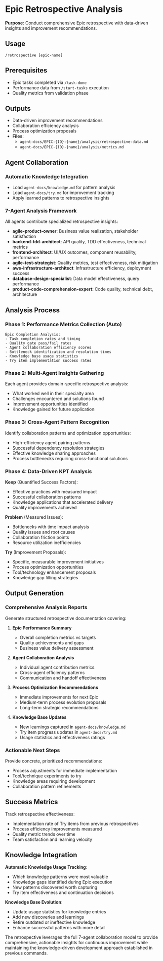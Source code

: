 # Epic Retrospective Analysis

**Purpose**: Conduct comprehensive Epic retrospective with data-driven insights and improvement recommendations.

## Usage
```
/retrospective [epic-name]
```

## Prerequisites
- Epic tasks completed via `/task-done`
- Performance data from `/start-tasks` execution
- Quality metrics from validation phase

## Outputs
- Data-driven improvement recommendations
- Collaboration efficiency analysis
- Process optimization proposals
- **Files**: 
  - `agent-docs/EPIC-{ID}-{name}/analysis/retrospective-data.md`
  - `agent-docs/EPIC-{ID}-{name}/analysis/metrics.md`

## Agent Collaboration

### Automatic Knowledge Integration
- Load `agent-docs/knowledge.md` for pattern analysis
- Load `agent-docs/try.md` for improvement tracking
- Apply learned patterns to retrospective insights

### 7-Agent Analysis Framework
All agents contribute specialized retrospective insights:

- **agile-product-owner**: Business value realization, stakeholder satisfaction
- **backend-tdd-architect**: API quality, TDD effectiveness, technical metrics
- **frontend-architect**: UI/UX outcomes, component reusability, performance
- **agile-test-strategist**: Quality metrics, test effectiveness, risk mitigation
- **aws-infrastructure-architect**: Infrastructure efficiency, deployment success
- **database-design-specialist**: Data model effectiveness, query performance
- **product-code-comprehension-expert**: Code quality, technical debt, architecture

## Analysis Process

### Phase 1: Performance Metrics Collection (Auto)
```
Epic Completion Analysis:
- Task completion rates and timing
- Quality gate pass/fail rates
- Agent collaboration efficiency scores
- Bottleneck identification and resolution times
- Knowledge base usage statistics
- Try item implementation success rates
```

### Phase 2: Multi-Agent Insights Gathering
Each agent provides domain-specific retrospective analysis:
- What worked well in their specialty area
- Challenges encountered and solutions found
- Improvement opportunities identified
- Knowledge gained for future application

### Phase 3: Cross-Agent Pattern Recognition
Identify collaboration patterns and optimization opportunities:
- High-efficiency agent pairing patterns
- Successful dependency resolution strategies
- Effective knowledge sharing approaches
- Process bottlenecks requiring cross-functional solutions

### Phase 4: Data-Driven KPT Analysis

**Keep** (Quantified Success Factors):
- Effective practices with measured impact
- Successful collaboration patterns
- Knowledge applications that accelerated delivery
- Quality improvements achieved

**Problem** (Measured Issues):
- Bottlenecks with time impact analysis
- Quality issues and root causes
- Collaboration friction points
- Resource utilization inefficiencies

**Try** (Improvement Proposals):
- Specific, measurable improvement initiatives
- Process optimization opportunities
- Tool/technology enhancement proposals
- Knowledge gap filling strategies

## Output Generation

### Comprehensive Analysis Reports
Generate structured retrospective documentation covering:

1. **Epic Performance Summary**
   - Overall completion metrics vs targets
   - Quality achievements and gaps
   - Business value delivery assessment

2. **Agent Collaboration Analysis**
   - Individual agent contribution metrics
   - Cross-agent efficiency patterns
   - Communication and handoff effectiveness

3. **Process Optimization Recommendations**
   - Immediate improvements for next Epic
   - Medium-term process evolution proposals
   - Long-term strategic recommendations

4. **Knowledge Base Updates**
   - New learnings captured in `agent-docs/knowledge.md`
   - Try item progress updates in `agent-docs/try.md`
   - Usage statistics and effectiveness ratings

### Actionable Next Steps
Provide concrete, prioritized recommendations:
- Process adjustments for immediate implementation
- Tool/technique experiments to try
- Knowledge areas requiring development
- Collaboration pattern refinements

## Success Metrics

Track retrospective effectiveness:
- Implementation rate of Try items from previous retrospectives
- Process efficiency improvements measured
- Quality metric trends over time
- Team satisfaction and learning velocity

## Knowledge Integration

**Automatic Knowledge Usage Tracking**:
- Which knowledge patterns were most valuable
- Knowledge gaps identified during Epic execution
- New patterns discovered worth capturing
- Try item effectiveness and continuation decisions

**Knowledge Base Evolution**:
- Update usage statistics for knowledge entries
- Add new discoveries and learnings
- Retire outdated or ineffective knowledge
- Enhance successful patterns with more detail

The retrospective leverages the full 7-agent collaboration model to provide comprehensive, actionable insights for continuous improvement while maintaining the knowledge-driven development approach established in previous commands.